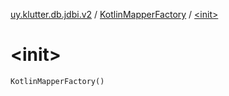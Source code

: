 [uy.klutter.db.jdbi.v2](../index.md) / [KotlinMapperFactory](index.md) / [&lt;init&gt;](.)


# &lt;init&gt;
<code>KotlinMapperFactory()</code><br/>

